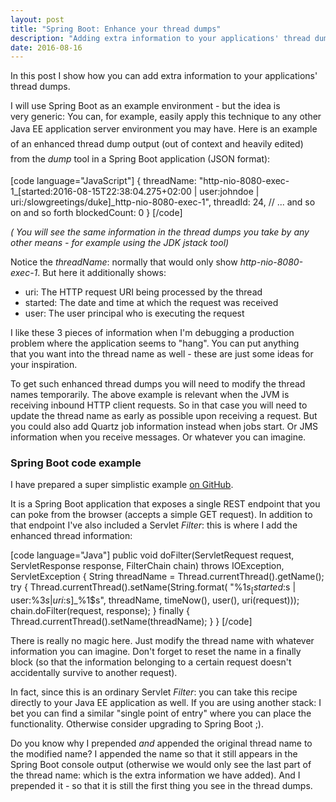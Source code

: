 ```yaml
---
layout: post
title: "Spring Boot: Enhance your thread dumps"
description: "Adding extra information to your applications' thread dumps"
date: 2016-08-16
---
```


In this post I show how you can add extra information to your applications' thread dumps.

I will use Spring Boot as an example environment - but the idea is very generic: You can, for example, easily apply this technique to any other Java EE application server environment you may have. <span style="line-height:1.7;">Here is an example of an enhanced thread dump output (out of context and heavily edited) from the </span><em style="line-height:1.7;">dump</em><span style="line-height:1.7;"> tool in a Spring Boot application (JSON format):</span>

[code language="JavaScript"]
{
    threadName: "http-nio-8080-exec-1_[started:2016-08-15T22:38:04.275+02:00 | user:johndoe | uri:/slowgreetings/duke]_http-nio-8080-exec-1",
    threadId: 24,
    // ... and so on and so forth
    blockedCount: 0
}
[/code]
<p style="text-align:left;"><em>( You will see the same information in the thread dumps you take by any other means - for example using the JDK jstack tool)</em></p>
Notice the <em>threadName</em>: normally that would only show <em>http-nio-8080-exec-1</em>. But here it additionally shows:
<ul>
	<li>uri: The HTTP request URI being processed by the thread</li>
	<li>started: The date and time at which the request was received</li>
	<li>user: The user principal who is executing the request</li>
</ul>
I like these 3 pieces of information when I'm debugging a production problem where the application seems to "hang". You can put anything that you want into the thread name as well - these are just some ideas for your inspiration.

To get such enhanced thread dumps you will need to modify the thread names temporarily. The above example is relevant when the JVM is receiving inbound HTTP client requests. So in that case you will need to update the thread name as early as possible upon receiving a request. But you could also add Quartz job information instead when jobs start. Or JMS information when you receive messages. Or whatever you can imagine.
<h3>Spring Boot code example</h3>
I have prepared a super simplistic example <a href="https://github.com/nickymoelholm/smallexamples/tree/master/enhanced-threaddumps" target="_blank">on GitHub</a>.

It is a Spring Boot application that exposes a single REST endpoint that you can poke from the browser (accepts a simple GET request). In addition to that endpoint I've also included a Servlet <em>Filter</em>: this is where I add the enhanced thread information:

[code language="Java"]
 public void doFilter(ServletRequest request, ServletResponse response, FilterChain chain) throws IOException, ServletException {
     String threadName = Thread.currentThread().getName();
     try {
         Thread.currentThread().setName(String.format(
             "%1$s_[started:%2$s | user:%3$s | uri:%4$s]_%1$s",
             threadName, timeNow(), user(), uri(request)));
         chain.doFilter(request, response);
     } finally {
         Thread.currentThread().setName(threadName);
     }
 }
[/code]

There is really no magic here. Just modify the thread name with whatever information you can imagine. Don't forget to reset the name in a finally block (so that the information belonging to a certain request doesn't accidentally survive to another request).

In fact, since this is an ordinary Servlet<em> Filter</em>: you can take this recipe directly to your Java EE application as well. If you are using another stack: I bet you can find a similar "single point of entry" where you can place the functionality. Otherwise consider upgrading to Spring Boot ;).

Do you know why I prepended <em>and</em> appended the original thread name to the modified name? I appended the name so that it still appears in the Spring Boot console output (otherwise we would only see the last part of the thread name: which is the extra information we have added). And I prepended it - so that it is still the first thing you see in the thread dumps.
